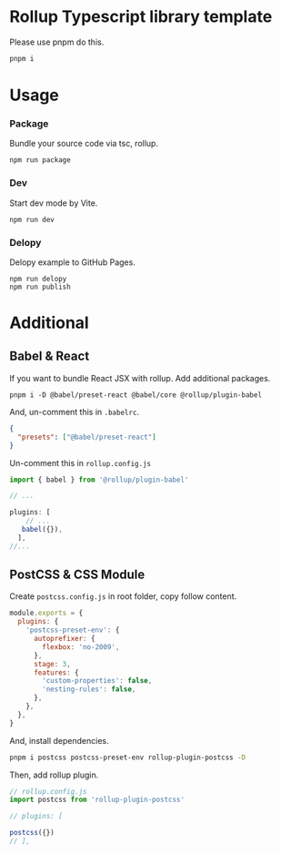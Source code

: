 # Rollup Typescript library template

Please use pnpm do this.

```sh
pnpm i
```

# Usage

### Package

Bundle your source code via tsc, rollup.

```
npm run package
```

### Dev

Start dev mode by Vite.

```
npm run dev
```

### Delopy

Delopy example to GitHub Pages.

```
npm run delopy
npm run publish
```

# Additional

## Babel & React

If you want to bundle React JSX with rollup. Add additional packages.

```
pnpm i -D @babel/preset-react @babel/core @rollup/plugin-babel
```

And, un-comment this in `.babelrc`.

```json
{
  "presets": ["@babel/preset-react"]
}
```

Un-comment this in `rollup.config.js`

```js
import { babel } from '@rollup/plugin-babel'

// ...

plugins: [
    // ...
   babel({}),
  ],
//...
```

## PostCSS & CSS Module

Create `postcss.config.js` in root folder, copy follow content.

```js
module.exports = {
  plugins: {
    'postcss-preset-env': {
      autoprefixer: {
        flexbox: 'no-2009',
      },
      stage: 3,
      features: {
        'custom-properties': false,
        'nesting-rules': false,
      },
    },
  },
}
```

And, install dependencies.

```bash
pnpm i postcss postcss-preset-env rollup-plugin-postcss -D
```

Then, add rollup plugin.

```js
// rollup.config.js
import postcss from 'rollup-plugin-postcss'

// plugins: [

postcss({})
// ],
```
